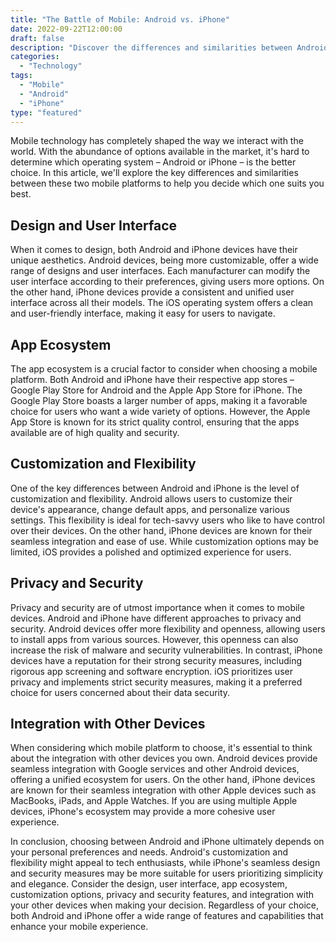 ```yaml
--- 
title: "The Battle of Mobile: Android vs. iPhone" 
date: 2022-09-22T12:00:00 
draft: false 
description: "Discover the differences and similarities between Android and iPhone devices, and decide which one suits you best."
categories: 
  - "Technology"
tags: 
  - "Mobile"
  - "Android"
  - "iPhone"
type: "featured" 
---
```


Mobile technology has completely shaped the way we interact with the world. With the abundance of options available in the market, it's hard to determine which operating system – Android or iPhone – is the better choice. In this article, we'll explore the key differences and similarities between these two mobile platforms to help you decide which one suits you best.

## Design and User Interface
When it comes to design, both Android and iPhone devices have their unique aesthetics. Android devices, being more customizable, offer a wide range of designs and user interfaces. Each manufacturer can modify the user interface according to their preferences, giving users more options. On the other hand, iPhone devices provide a consistent and unified user interface across all their models. The iOS operating system offers a clean and user-friendly interface, making it easy for users to navigate.

## App Ecosystem
The app ecosystem is a crucial factor to consider when choosing a mobile platform. Both Android and iPhone have their respective app stores – Google Play Store for Android and the Apple App Store for iPhone. The Google Play Store boasts a larger number of apps, making it a favorable choice for users who want a wide variety of options. However, the Apple App Store is known for its strict quality control, ensuring that the apps available are of high quality and security.

## Customization and Flexibility
One of the key differences between Android and iPhone is the level of customization and flexibility. Android allows users to customize their device's appearance, change default apps, and personalize various settings. This flexibility is ideal for tech-savvy users who like to have control over their devices. On the other hand, iPhone devices are known for their seamless integration and ease of use. While customization options may be limited, iOS provides a polished and optimized experience for users.

## Privacy and Security
Privacy and security are of utmost importance when it comes to mobile devices. Android and iPhone have different approaches to privacy and security. Android devices offer more flexibility and openness, allowing users to install apps from various sources. However, this openness can also increase the risk of malware and security vulnerabilities. In contrast, iPhone devices have a reputation for their strong security measures, including rigorous app screening and software encryption. iOS prioritizes user privacy and implements strict security measures, making it a preferred choice for users concerned about their data security.

## Integration with Other Devices
When considering which mobile platform to choose, it's essential to think about the integration with other devices you own. Android devices provide seamless integration with Google services and other Android devices, offering a unified ecosystem for users. On the other hand, iPhone devices are known for their seamless integration with other Apple devices such as MacBooks, iPads, and Apple Watches. If you are using multiple Apple devices, iPhone's ecosystem may provide a more cohesive user experience.

In conclusion, choosing between Android and iPhone ultimately depends on your personal preferences and needs. Android's customization and flexibility might appeal to tech enthusiasts, while iPhone's seamless design and security measures may be more suitable for users prioritizing simplicity and elegance. Consider the design, user interface, app ecosystem, customization options, privacy and security features, and integration with your other devices when making your decision. Regardless of your choice, both Android and iPhone offer a wide range of features and capabilities that enhance your mobile experience.
